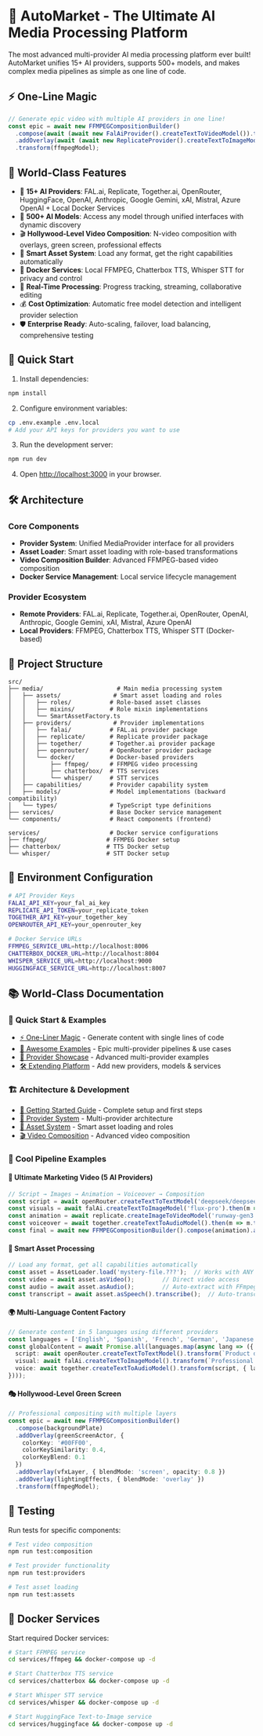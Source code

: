 # 🚀 AutoMarket - The Ultimate AI Media Processing Platform

The most advanced multi-provider AI media processing platform ever built! AutoMarket unifies 15+ AI providers, supports 500+ models, and makes complex media pipelines as simple as one line of code.

## ⚡ **One-Line Magic**
```typescript
// Generate epic video with multiple AI providers in one line!
const epic = await new FFMPEGCompositionBuilder()
  .compose(await (await new FalAiProvider().createTextToVideoModel()).transform('Dragon flying'))
  .addOverlay(await (await new ReplicateProvider().createTextToImageModel()).transform('Glowing logo'))
  .transform(ffmpegModel);
```

## 🌟 **World-Class Features**

- 🔌 **15+ AI Providers**: FAL.ai, Replicate, Together.ai, OpenRouter, HuggingFace, OpenAI, Anthropic, Google Gemini, xAI, Mistral, Azure OpenAI + Local Docker Services
- 🧠 **500+ AI Models**: Access any model through unified interfaces with dynamic discovery
- 🎬 **Hollywood-Level Video Composition**: N-video composition with overlays, green screen, professional effects
- 🎨 **Smart Asset System**: Load any format, get the right capabilities automatically
- 🐳 **Docker Services**: Local FFMPEG, Chatterbox TTS, Whisper STT for privacy and control
- 🔄 **Real-Time Processing**: Progress tracking, streaming, collaborative editing
- 💰 **Cost Optimization**: Automatic free model detection and intelligent provider selection
- 🛡️ **Enterprise Ready**: Auto-scaling, failover, load balancing, comprehensive testing

## 🚀 Quick Start

1. Install dependencies:
```bash
npm install
```

2. Configure environment variables:
```bash
cp .env.example .env.local
# Add your API keys for providers you want to use
```

3. Run the development server:
```bash
npm run dev
```

4. Open [http://localhost:3000](http://localhost:3000) in your browser.

## 🛠️ Architecture

### Core Components
- **Provider System**: Unified MediaProvider interface for all providers
- **Asset Loader**: Smart asset loading with role-based transformations
- **Video Composition Builder**: Advanced FFMPEG-based video composition
- **Docker Service Management**: Local service lifecycle management

### Provider Ecosystem
- **Remote Providers**: FAL.ai, Replicate, Together.ai, OpenRouter, OpenAI, Anthropic, Google Gemini, xAI, Mistral, Azure OpenAI
- **Local Providers**: FFMPEG, Chatterbox TTS, Whisper STT (Docker-based)

## 📁 Project Structure

```
src/
├── media/                     # Main media processing system
│   ├── assets/               # Smart asset loading and roles
│   │   ├── roles/           # Role-based asset classes
│   │   ├── mixins/          # Role mixin implementations
│   │   └── SmartAssetFactory.ts
│   ├── providers/            # Provider implementations
│   │   ├── falai/           # FAL.ai provider package
│   │   ├── replicate/       # Replicate provider package
│   │   ├── together/        # Together.ai provider package
│   │   ├── openrouter/      # OpenRouter provider package
│   │   └── docker/          # Docker-based providers
│   │       ├── ffmpeg/      # FFMPEG video processing
│   │       ├── chatterbox/  # TTS services
│   │       └── whisper/     # STT services
│   ├── capabilities/        # Provider capability system
│   ├── models/              # Model implementations (backward compatibility)
│   └── types/               # TypeScript type definitions
├── services/                # Base Docker service management
└── components/              # React components (frontend)

services/                    # Docker service configurations
├── ffmpeg/                 # FFMPEG Docker setup
├── chatterbox/             # TTS Docker setup
└── whisper/                # STT Docker setup
```

## 🔧 Environment Configuration

```bash
# API Provider Keys
FALAI_API_KEY=your_fal_ai_key
REPLICATE_API_TOKEN=your_replicate_token
TOGETHER_API_KEY=your_together_key
OPENROUTER_API_KEY=your_openrouter_key

# Docker Service URLs
FFMPEG_SERVICE_URL=http://localhost:8006
CHATTERBOX_DOCKER_URL=http://localhost:8004
WHISPER_SERVICE_URL=http://localhost:9000
HUGGINGFACE_SERVICE_URL=http://localhost:8007
```

## 📚 **World-Class Documentation**

### 🎯 **Quick Start & Examples**
- [⚡ One-Liner Magic](./docs/ONE_LINER_MAGIC.md) - Generate content with single lines of code
- [🚀 Awesome Examples](./docs/AWESOME_EXAMPLES.md) - Epic multi-provider pipelines & use cases
- [🌟 Provider Showcase](./docs/PROVIDER_SHOWCASE.md) - Advanced multi-provider examples
- [🛠️ Extending Platform](./docs/EXTENDING_PLATFORM.md) - Add new providers, models & services

### 🏗️ **Architecture & Development**
- [📖 Getting Started Guide](./docs/getting-started/quick-start-new.md) - Complete setup and first steps
- [🔌 Provider System](./docs/architecture/provider-system.md) - Multi-provider architecture
- [🎨 Asset System](./docs/architecture/asset-system.md) - Smart asset loading and roles
- [🎬 Video Composition](./N-VIDEO-COMPOSITION-ENHANCEMENT.md) - Advanced video composition

### 🎪 **Cool Pipeline Examples**

#### 🌈 **Ultimate Marketing Video (5 AI Providers)**
```typescript
// Script → Images → Animation → Voiceover → Composition
const script = await openRouter.createTextToTextModel('deepseek/deepseek-chat:free').then(m => m.transform('Write epic script'));
const visuals = await falAi.createTextToImageModel('flux-pro').then(m => m.transform(script));
const animation = await replicate.createImageToVideoModel('runway-gen3').then(m => m.transform(visuals));
const voiceover = await together.createTextToAudioModel().then(m => m.transform(script));
const final = await new FFMPEGCompositionBuilder().compose(animation).addAudioTrack(voiceover).transform(ffmpegModel);
```

#### 🎨 **Smart Asset Processing**
```typescript
// Load any format, get all capabilities automatically
const asset = AssetLoader.load('mystery-file.???');  // Works with ANY format!
const video = await asset.asVideo();        // Direct video access
const audio = await asset.asAudio();        // Auto-extract with FFmpeg
const transcript = await asset.asSpeech().transcribe();  // Auto-transcribe
```

#### 🌍 **Multi-Language Content Factory**
```typescript
// Generate content in 5 languages using different providers
const languages = ['English', 'Spanish', 'French', 'German', 'Japanese'];
const globalContent = await Promise.all(languages.map(async lang => ({
  script: await openRouter.createTextToTextModel().transform(`Product description in ${lang}`),
  visual: await falAi.createTextToImageModel().transform(`Professional ${lang} market imagery`),
  voice: await together.createTextToAudioModel().transform(script, { language: lang })
})));
```

#### 🎭 **Hollywood-Level Green Screen**
```typescript
// Professional compositing with multiple layers
const epic = await new FFMPEGCompositionBuilder()
  .compose(backgroundPlate)
  .addOverlay(greenScreenActor, { 
    colorKey: '#00FF00', 
    colorKeySimilarity: 0.4,
    colorKeyBlend: 0.1 
  })
  .addOverlay(vfxLayer, { blendMode: 'screen', opacity: 0.8 })
  .addOverlay(lightingEffects, { blendMode: 'overlay' })
  .transform(ffmpegModel);
```

## 🧪 Testing

Run tests for specific components:
```bash
# Test video composition
npm run test:composition

# Test provider functionality  
npm run test:providers

# Test asset loading
npm run test:assets
```

## 🐳 Docker Services

Start required Docker services:
```bash
# Start FFMPEG service
cd services/ffmpeg && docker-compose up -d

# Start Chatterbox TTS service
cd services/chatterbox && docker-compose up -d

# Start Whisper STT service
cd services/whisper && docker-compose up -d

# Start HuggingFace Text-to-Image service
cd services/huggingface && docker-compose up -d
```
